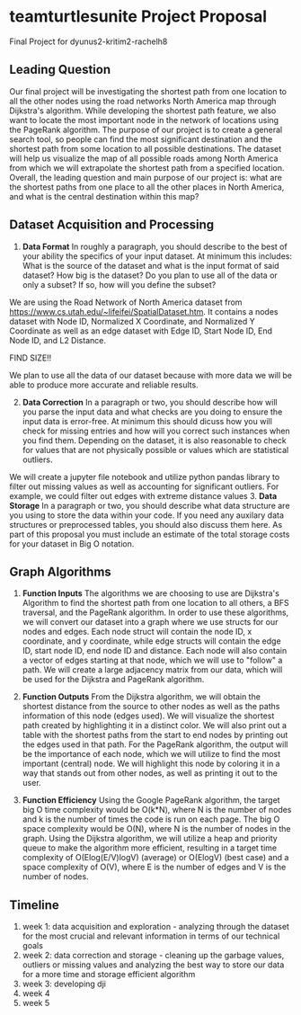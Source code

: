 # teamturtlesunite Project Proposal
Final Project for dyunus2-kritim2-rachelh8
## Leading Question
Our final project will be investigating the shortest path from one location to all the other nodes using the road networks North America map through Dijkstra's algorithm. While developing the shortest path feature, we also want to locate the most important node in the network of locations using the PageRank algorithm. The purpose of our project is to create a general search tool, so people can find the most significant destination and the shortest path from some location to all possible destinations. The dataset will help us visualize the map of all possible roads among North America from which we will extrapolate the shortest path from a specified location. Overall, the leading question and main purpose of our project is: what are the shortest paths from one place to all the other places in North America, and what is the central destination within this map?  

## Dataset Acquisition and Processing
1. **Data Format** In roughly a paragraph, you should describe to the best of your ability the specifics of your input dataset. At minimum this includes: What is the source of the dataset and what is the input format of said dataset? How big is the dataset? Do you plan to use all of the data or only a subset? If so, how will you define the subset?

We are using the Road Network of North America dataset from https://www.cs.utah.edu/~lifeifei/SpatialDataset.htm. It contains a nodes dataset with Node ID, Normalized X Coordinate, and Normalized Y Coordinate as well as an edge dataset with Edge ID, Start Node ID, End Node ID, and L2 Distance. 

FIND SIZE!!

We plan to use all the data of our dataset because with more data we will be able to produce more accurate and reliable results. 


2. **Data Correction** In a paragraph or two, you should describe how will you parse the input data and what checks are you doing to ensure the input data is error-free. At minimum this should dicuss how you will check for missing entries and how will you correct such instances when you find them. Depending on the dataset, it is also reasonable to check for values that are not physically possible or values which are statistical outliers.

We will create a jupyter file notebook and utilize python pandas library to filter out missing values as well as accounting for significant outliers. For example, we could filter out edges with extreme distance values
3. **Data Storage** In a paragraph or two, you should describe what data structure are you using to store the data within your code. If you need any auxilary data structures or preprocessed tables, you should also discuss them here. As part of this proposal you must include an estimate of the total storage costs for your dataset in Big O notation.

## Graph Algorithms
1. **Function Inputs** The algorithms we are choosing to use are Dijkstra's Algorithm to find the shortest path from one location to all others, a BFS traversal, and the PageRank algorithm. In order to use these algorithms, we will convert our dataset into a graph where we use structs for our nodes and edges. Each node struct will contain the node ID, x coordinate, and y coordinate, while edge structs will contain the edge ID, start node ID, end node ID and distance. Each node will also contain a vector of edges starting at that node, which we will use to "follow" a path. We will create a large adjacency matrix from our data, which will be used for the Dijkstra and PageRank algorithm. 

2. **Function Outputs** From the Dijkstra algorithm, we will obtain the shortest distance from the source to other nodes as well as the paths information of this node (edges used). We will visualize the shortest path created by highlighting it in a distinct color. We will also print out a table with the shortest paths from the start to end nodes by printing out the edges used in that path. For the PageRank algorithm, the output will be the importance of each node, which we will utilize to find the most important (central) node. We will highlight this node by coloring it in a way that stands out from other nodes, as well as printing it out to the user.

3. **Function Efficiency** Using the Google PageRank algorithm, the target big O time complexity would be O(k*N), where N is the number of nodes and k is the number of times the code is run on each page. The big O space complexity would be O(N), where N is the number of nodes in the graph. Using the Dijkstra algorithm, we will utilize a heap and priority queue to make the algorithm more efficient, resulting in a target time complexity of O(Elog(E/V)logV) (average) or O(ElogV) (best case) and a space complexity of O(V), where E is the number of edges and V is the number of nodes. 

## Timeline
1. week 1: data acquisition and exploration - analyzing through the dataset for the most crucial and relevant information in   terms of our technical goals
2. week 2: data correction and storage -  cleaning up the garbage values, outliers or missing values and analyzing the best way to store our data for a more time and storage efficient algorithm
3. week 3: developing dji
4. week 4
5. week 5

